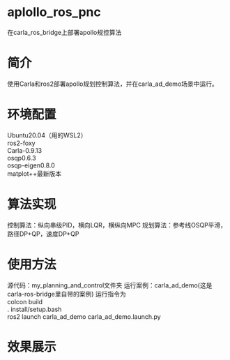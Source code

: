 # aplollo_ros_pnc
在carla_ros_bridge上部署apollo规控算法
# 简介
使用Carla和ros2部署apollo规划控制算法，并在carla_ad_demo场景中运行。
# 环境配置
Ubuntu20.04（用的WSL2）   
ros2-foxy   
Carla-0.9.13  
osqp0.6.3  
osqp-eigen0.8.0   
matplot++最新版本   
# 算法实现
控制算法：纵向串级PID，横向LQR，横纵向MPC
规划算法：参考线OSQP平滑，路径DP+QP，速度DP+QP
# 使用方法  
源代码：my_planning_and_control文件夹 
运行案例：carla_ad_demo(这是carla-ros-bridge里自带的案例)
运行指令为    
colcon build  
. install/setup.bash  
ros2 launch carla_ad_demo carla_ad_demo.launch.py  
# 效果展示
